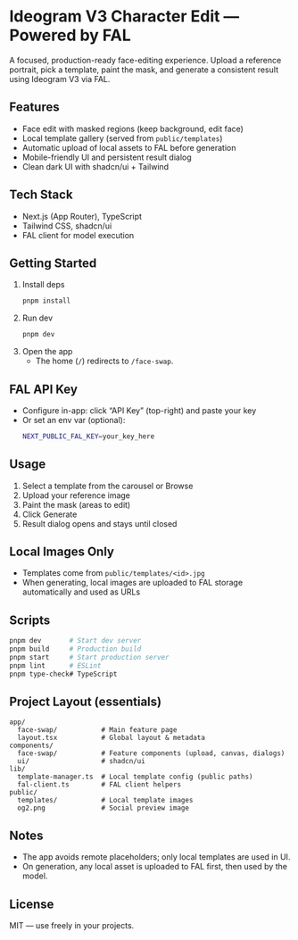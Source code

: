 # Ideogram V3 Character Edit — Powered by FAL

A focused, production-ready face-editing experience. Upload a reference portrait, pick a template, paint the mask, and generate a consistent result using Ideogram V3 via FAL.

## Features
- Face edit with masked regions (keep background, edit face)
- Local template gallery (served from `public/templates`)
- Automatic upload of local assets to FAL before generation
- Mobile-friendly UI and persistent result dialog
- Clean dark UI with shadcn/ui + Tailwind

## Tech Stack
- Next.js (App Router), TypeScript
- Tailwind CSS, shadcn/ui
- FAL client for model execution

## Getting Started
1. Install deps
   ```bash
   pnpm install
   ```
2. Run dev
   ```bash
   pnpm dev
   ```
3. Open the app
   - The home (`/`) redirects to `/face-swap`.

## FAL API Key
- Configure in-app: click “API Key” (top-right) and paste your key
- Or set an env var (optional):
  ```bash
  NEXT_PUBLIC_FAL_KEY=your_key_here
  ```

## Usage
1. Select a template from the carousel or Browse
2. Upload your reference image
3. Paint the mask (areas to edit)
4. Click Generate
5. Result dialog opens and stays until closed

## Local Images Only
- Templates come from `public/templates/<id>.jpg`
- When generating, local images are uploaded to FAL storage automatically and used as URLs

## Scripts
```bash
pnpm dev       # Start dev server
pnpm build     # Production build
pnpm start     # Start production server
pnpm lint      # ESLint
pnpm type-check# TypeScript
```

## Project Layout (essentials)
```
app/
  face-swap/           # Main feature page
  layout.tsx           # Global layout & metadata
components/
  face-swap/           # Feature components (upload, canvas, dialogs)
  ui/                  # shadcn/ui
lib/
  template-manager.ts  # Local template config (public paths)
  fal-client.ts        # FAL client helpers
public/
  templates/           # Local template images
  og2.png              # Social preview image
```

## Notes
- The app avoids remote placeholders; only local templates are used in UI.
- On generation, any local asset is uploaded to FAL first, then used by the model.

## License
MIT — use freely in your projects.
